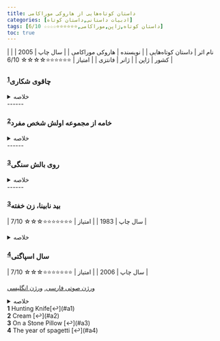 ```yaml
---
title: داستان‌ کوتاه‌هایی از هاروکی موراکامی
categories: [ادبیات داستانی,داستان کوتاه]
tags: [داستان کوتاه,ژاپن,موراکامی,⭐⭐⭐⭐⭐⭐☆☆☆☆ 6/10]
toc: true
---
```



| نام اثر | داستان‌ کوتاه‌هایی |
| نویسنده | هاروکی موراکامی |
| سال چاپ | 2005 |
| کشور | ژاپن |
| ژانر | فانتزی |
| امتیاز | ⭐⭐⭐⭐⭐⭐☆☆☆☆ 6/10 |



### چاقوی شکاری<sup id="a1">[1](#f1)</sup>
<details>
  <summary>خلاصه</summary>

در داستان سوم که عنوان کتاب (چاقوی شکاری) هم از آن برگرفته شده است، نویسنده به روح و روان یک جوان معلول آمریکایی رخنه می‌کند تا موقعیت او در جامعه سرمایه‌داری را به چالش بکشد. از منظر نویسنده، افرادی مانند شخصیت جوان و معلول در داستان چاقوی شکاری، نقشی در جامعه مصرف گرای غرب ندارند و بیشتر به عنوان موجودی که تماشاگر زندگی در این شرایط خاص است زندگی می‌گذراند. او انگیزه‌ای برای فعالیت‌های اجتماعی ندارد و برای گذران وقت به گوشه‌ای دنج پناه آورده است. نگاه فرا واقعی و سورئالیستی که این جوان معلول نسبت به جهان پیرامونش دارد، تا حدودی بازتاب دهنده روحیه منزوی و مالیخولیایی اوست. جوان معلول در توصیف تصورات و رویای خود می‌گوید: چاقوی تیزی به نرمه سرم فرو رفته، همان‌جا که خاطرات هستند. تا ته فرو رفته. دردم نمی‌آید، یا رویم سنگینی نمی‌کند، فقط همان جا فرو رفته. و من کناری ایستاده‌ام و چنان به این صحنه نگاه می‌کنم که انگار برای یکی دیگر اتفاق افتاده. می‌خواهم یکی آن را بیرون بکشد، ولی کسی نمی‌داند چاقوی توی کله‌ام فرو رفته. به فکر آنم که خودم درش بیاورم، اما دستم بهش نمی‌رسد. چیز عجیبی است. می‌توانم به خودم چاقو بزنم، اما نمی‌توانم چاقو را بیرون بکشم. بعد همه چیز بنا می‌کند به محو شدن. من هم شروع می‌کنم به محو شدن. فقط چاقو سر جایش هست تا ابد. مثل استخوان جانوری ما قبل تاریخ در ساحل. رویای من این جوری است.

استیونز: سرپیشخدمت وفادار و حرفه‌ای که به خدمت لرد دارلینگتون مشغول است. داستان از دیدگاه او روایت می‌شود و بخش عمده‌ای از رمان به تأملات او درباره گذشته و خدماتش می‌پردازد.

لرد دارلینگتون: ارباب استیونز و صاحب عمارت دارلینگتون هال. او فردی با عقاید سیاسی است که در دوران بین دو جنگ جهانی به فعالیت‌های سیاسی اشتباه و جنجالی می‌پردازد.

خانم کنتون: سرخانه‌دار سابق دارلینگتون هال که روابط پیچیده‌ای با استیونز دارد. او فردی باهوش و مستقل است که به دلیل اختلافات با استیونز و تصمیمات شخصی، دارلینگتون هال را ترک می‌کند.

آقای فارادی: مالک جدید دارلینگتون هال پس از لرد دارلینگتون. او آمریکایی است و رفتار دوستانه‌تری نسبت به استیونز دارد.

آقای لوئیس: یک سیاستمدار آمریکایی که در کنفرانس‌های برگزار شده در دارلینگتون هال شرکت می‌کند. او به لرد دارلینگتون شک دارد و دیدگاه‌های متفاوتی درباره مسائل سیاسی دارد.

دوپونت و کاردینال: دو سیاستمدار فرانسوی که در کنفرانس‌های دارلینگتون هال شرکت می‌کنند و نشان‌دهنده تنش‌های سیاسی اروپا در دوره بین دو جنگ جهانی هستند.

پدر استیونز: پیشخدمت ارشد سابق دارلینگتون هال که در اوایل داستان به خدمت مشغول است. او نماد تعهد و وفاداری به کار است و تأثیر عمیقی بر استیونز دارد.

آقای و آقایان تیلور: زوج آمریکایی که بعد از جنگ جهانی دوم به عنوان بازدیدکنندگان به دارلینگتون هال می‌آیند و تعاملاتشان با استیونز نشان‌دهنده تغییرات فرهنگی و اجتماعی پس از جنگ است.

آقای ریگان: سیاستمدار ایرلندی که در کنفرانس‌های دارلینگتون هال شرکت می‌کند و دیدگاه‌های مستقلی دارد.
</details>
------

### خامه از مجموعه اولش شخص مفرد<sup id="a2">[2](#f2)</sup>
<details>
  <summary>خلاصه</summary>

راوی اول شخص دعوت ناگهانی یکی از آشنایان قدیمی به رسیتال پیانو را می پذیرد. در یک بعد از ظهر یکشنبه در ماه نوامبر، او به سالن رسیتال، واقع در بالای کوهی در کوبه، سفر می کند. وقتی او می رسد، دروازه قفل است و پارکینگ خالی است. هیچ کس پاسخ نمی دهد و به نظر می رسد هیچ نشانه ای از برگزاری یک رسیتال وجود ندارد. پس از بازنشستگی به پارک کوچکی در آن نزدیکی، او بعداً با پیرمردی ملاقات می کند که از او التماس می کند دایره ای را تجسم کند که مراکز زیادی دارد اما محیطی ندارد. مرد به او می‌گوید که وقتی بالاخره به چیزهای دشواری دست یافتی، مثلاً به درک چیزی که قبلاً نمی‌توانستی، آن را به کرم زندگیت تبدیل کردی، کرم دولاکرم. راوی بار دیگر چشمانش را می بندد و سعی می کند چنین دایره ای را تجسم کند اما نمی تواند. با باز کردن چشمانش متوجه می شود که پیرمرد ناپدید شده است. راوی ماجرا را برای یکی از دوستانش بازگو می کند و تلاش می کند تا اندیشه های پیرمرد را درک کند.
</details>
------

### روی بالش سنگی<sup id="a3">[3](#f3)</sup>
<details>
  <summary>خلاصه</summary>

مردی دوران نوزده سالگی خود را به یاد می آورد که با یک شاعر تانکا رابطه جنسی برقرار کرد.
</details>
------

### بید نابینا، زن خفته<sup id="a3">[3](#f3)</sup>

| سال چاپ | 1983  |
| امتیاز | ⭐⭐⭐⭐⭐⭐⭐☆☆☆ 7/10 |

<details>
  <summary>خلاصه</summary>

یک راوی بزرگسال ناشناس و پسر عموی نوجوان کوچکترش منتظر اتوبوس هستند تا آنها را به بیمارستان برساند تا پسرخاله بتواند مشکل گوشش را معاینه کند، بیماری که او از جوانی به دلیل اصابت توپ بیسبال به گوشش داشته است. . در حین انتظار، پسرعمویی با جزییات در مورد ساعت مچی راوی تحقیق می کند. اتوبوس سواری آن‌ها را از میان زمین‌های تپه‌ای زیادی می‌برد و به راوی فرصت می‌دهد تا درباره چگونگی رابطه‌اش با پسر عمویش فکر کند. 
پسر عمویش به پیش دکتر می‌رود و و راوی در کافه‌ای نزدیک آنجا به انتظار می‌نشیند و به یاد خاطراتش می‌افتد.

در حالی که راوی در دبیرستان بود، او و دوستش به ملاقات دوست دختر دوستش در بیمارستان رفتند که یکی از دنده‌هایش را عمل می‌کرد. پس از عمل، دوست دختر روایت-شعری در مورد زنی می گوید که بی نهایت می خوابد، زیرا "بید کور" مگس‌های خود را می فرستد تا گرده‌ها را به گوش او ببرند، داخلش را سوراخ کنند و او را بخوابانند. در نهایت، این مگس ها با وجود تلاش مرد جوانی برای نجات زن، گوشت زن را از داخل می خورند.

پس از بازگشت پسر عمو از معاینه، دو پسر عمو ناهار می خورند. وقتی آنها در مورد بیماری پسر عمو صحبت می کنند و اینکه احتمالاً تا آخر عمر او را تحت تأثیر قرار می دهد، او می گوید که به خط فیلم فکر می کند: "نگران نباش. اگر توانستی چند سرخپوست را تشخیص بدهی، به این معنی است که آنجا نیستند. این را موقعی به یاد می‌آورد که کسی در مورد گوش هایش با او همدردی می کند، از فیلم فورت آپاچی. با نزدیک شدن اتوبوسی که آنها را به خانه می برد، راوی شروع به رویاپردازی می کند که چگونه او و دوستش سال ها پیش در مورد هدیه دادن شکلات به دوست دختر دوستش بی توجه بودند. وقتی دوباره بتواند به وضوح فکر کند، به پسر عمویش می گوید: "حالم خوب است."
</details>

### سال اسپاگتی<sup id="a4">[4](#f4)</sup>

| سال چاپ | 2006  |
| امتیاز | ⭐⭐⭐⭐⭐⭐⭐☆☆☆ 7/10 |

[ورژن صوتی فارسی](https://www.youtube.com/watch?v=j5bx6qMt7gU&list=WL&index=19&t=2554s), [ورژن انگلیسی](https://www.newyorker.com/magazine/2021/09/06/magazine20051121the-year-of-spaghetti)

<details>
  <summary>خلاصه</summary>
  سال 1971 سالی بود که شخصی برای پختن اسپاگتی زندگی کرد. آنها ظروف مخصوص آشپزی را از یک فروشگاه تخصصی وسایل آشپزی و انواع ادویه ها را از فروشگاه های پذیرایی برای خارجی ها خریداری کردند. انواع ماکارونی و گوجه فرنگی هم خریدند. هر روز روز اسپاگتی بود و هر هفته هفته اسپاگتی.

آنها همیشه اسپاگتی را به تنهایی می خوردند، زیرا متقاعد شده بودند که این اسپاگتی بهترین طعم را دارد.

هر بار که روی یک بشقاب اسپاگتی نشستند. آنها احساس می کردند که کسی در خانه آنها را می زند. آنها همیشه تصور می کردند که یک فرد متفاوت است. گاهی اوقات، یک عاشق قدیمی بود. گاهی اوقات این یک غریبه یا یک نسخه گذشته از خودشان بود. زمانی یک دوست قدیمی، ویلیام هولدن، با جنیفر جونز روی بازویش بود.

هیچ کس هیچ وقت در را نکوبید.

هر فصل آن سال اسپاگتی می پختند که انگار یک عمل انتقام جویانه بود.

یک بعدازظهر در دسامبر 1971، تلفن زنگ می خورد. دختری است که در مورد یکی از دوستان قدیمی خود می پرسد. او می خواهد بداند او کجا زندگی می کند. اسپاگتی پز می گوید آنها نمی دانند و مدت زیادی است که او را ندیده اند. این یک دروغ است. در حالی که آنها آنها را ندیده اند، می دانند کجا زندگی می کنند. اما اسپاگتی پز نمی خواهد در کار دیگران دخالت کند. دختر تلفنی سعی می کند اطلاعات بیشتری کسب کند. اسپاگتی پز به او می گوید که در وسط پختن اسپاگتی هستند. آنها نیستند؛ روی مبل دراز کشیده اند

آنها تصور می کنند که در حال پختن اسپاگتی هستند و به دختر می گویند که نمی توانند صحبت کنند زیرا نمی توانند اسپاگتی را خراب کنند. دختر می پرسد برای کی می سازند؟ اسپاگتی پز می گوید خودشان می خورند. دختر به اسپاگتی پز می گوید که به پول نیاز دارد و این دوست پسر سابقش است که به او مدیون است. اسپاگتی‌پز می‌گوید که باید از اسپاگتی‌های خود مراقبت کنند. دختر تلفن را قطع می کند. اسپاگتی پز روی مبل دراز کشیده و به سقف خیره شده است. آنها به خاطر کمک نکردن به او کمی احساس گناه می کنند. اسپاگتی پز نمی خواست درگیر شود. به همین دلیل است که آن‌ها به تنهایی اسپاگتی زیادی می‌پختند—تا هرگز درگیر مسائل نباشند.

اسپاگتی‌پز تعجب می‌کند که آیا ایتالیایی‌ها می‌دانستند وقتی گندم صادر می‌کنند، واقعاً تنهایی را صادر می‌کنند.
</details>
<b id="f1">1</b> <span class="footnote">Hunting Knife</span>[↩](#a1)
<br><b id="f2">2</b> <span class="footnote">Cream</span> [↩](#a2)
<br><b id="f3">3</b> <span class="footnote">On a Stone Pillow</span> [↩](#a3)
<br><b id="f4">4</b> <span class="footnote">The year of spagetti</span> [↩](#a4)